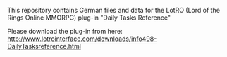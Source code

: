 This repository contains German files and data for the LotRO (Lord of the Rings Online MMORPG) plug-in "Daily Tasks Reference"

Please download the plug-in from here: http://www.lotrointerface.com/downloads/info498-DailyTasksreference.html



